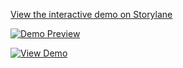 [View the interactive demo on Storylane](https://app.storylane.io/demo/e8ts6fmoeu9p?embed=inline)


[![Demo Preview](https://your-image-url.com)](https://app.storylane.io/demo/e8ts6fmoeu9p?embed=inline)

[![View Demo](https://img.shields.io/badge/View-Demo-blue?style=for-the-badge)](https://app.storylane.io/demo/e8ts6fmoeu9p?embed=inline)

